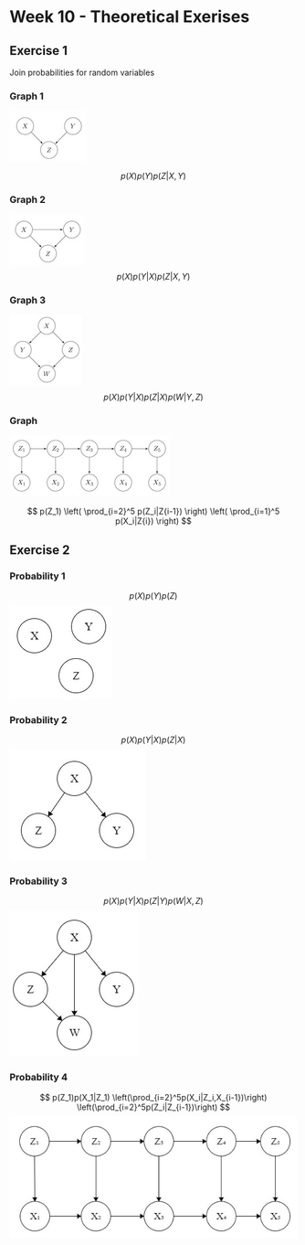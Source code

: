 # Week 10 - Theoretical Exerises

## Exercise 1

Join probabilities for random variables



### Graph 1
![](/week10/pics/graph_1_1.jpg)

$$
p(X)p(Y)p(Z|X,Y)
$$

### Graph 2
![](/week10/pics/graph_1_2.jpg)
$$
p(X)p(Y|X)p(Z|X,Y)
$$

### Graph 3
![](/week10/pics/graph_1_3.jpg)
$$
p(X)p(Y|X)p(Z|X)p(W|Y,Z)
$$

### Graph 
![](/week10/pics/graph_1_4.jpg)

$$
p(Z_1)
\left( \prod_{i=2}^5 p(Z_i|Z{i-1}) \right)
\left( \prod_{i=1}^5 p(X_i|Z{i}) \right)
$$

## Exercise 2

### Probability 1
$$
p(X)p(Y)p(Z)
$$
![](pics/graph_2_1.jpg)

### Probability 2
$$
p(X)p(Y|X)p(Z|X)
$$
![](pics/graph_2_2.jpg)

### Probability 3
$$
p(X)p(Y|X)p(Z|Y)p(W|X,Z)
$$
![](pics/graph_2_3.jpg)

### Probability 4
$$
p(Z_1)p(X_1|Z_1)
\left(\prod_{i=2}^5p(X_i|Z_i,X_{i-1})\right)
\left(\prod_{i=2}^5p(Z_i|Z_{i-1})\right)
$$
![](pics/graph_2_4.jpg)



